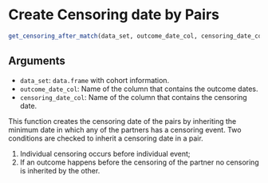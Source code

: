 # Create Censoring date by Pairs

```r
get_censoring_after_match(data_set, outcome_date_col, censoring_date_col)
```

## Arguments

- `data_set`: `data.frame` with cohort information.
- `outcome_date_col`: Name of the column that contains the outcome dates.
- `censoring_date_col`: Name of the column that contains the censoring date.

This function creates the censoring date of the pairs by inheriting the minimum date in which any of the partners has a censoring event. Two conditions are checked to inherit a censoring date in a pair.

1. Individual censoring occurs before individual event;
2. If an outcome happens before the censoring of the partner no censoring is inherited by the other.
